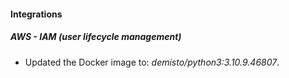 #### Integrations
##### AWS - IAM (user lifecycle management)
- Updated the Docker image to: *demisto/python3:3.10.9.46807*.
